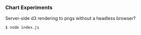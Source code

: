 ### Chart Experiments

Server-side d3 rendering to pngs without a headless browser?

```sh
$ node index.js
```

